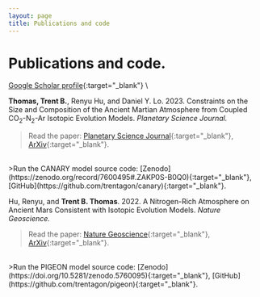 ```yaml
---
layout: page
title: Publications and code
---
```


# Publications and code.

[Google Scholar profile](https://scholar.google.com/citations?user=e_IjiKcAAAAJ&hl=en&authuser=1){:target="_blank"} \

**Thomas, Trent B.**, Renyu Hu, and Daniel Y. Lo. 2023. Constraints on the Size and Composition of the Ancient Martian Atmosphere from Coupled CO<sub>2</sub>-N<sub>2</sub>-Ar Isotopic Evolution Models. *Planetary Science Journal.*

>Read the paper: [Planetary Science Journal](https://doi.org/10.3847/PSJ/acb924){:target="_blank"}, [ArXiv](https://arxiv.org/abs/2302.04241){:target="_blank"}.
<br />
>Run the CANARY model source code: [Zenodo](https://zenodo.org/record/7600495#.ZAKP0S-B0Q0){:target="_blank"}, [GitHub](https://github.com/trentagon/canary){:target="_blank"}.

Hu, Renyu, and **Trent B. Thomas**. 2022. A Nitrogen-Rich Atmosphere on Ancient Mars Consistent with Isotopic Evolution Models. *Nature Geoscience.*

>Read the paper: [Nature Geoscience](https://www.nature.com/articles/s41561-021-00886-y){:target="_blank"}, [ArXiv](https://arxiv.org/abs/2202.04825){:target="_blank"}.
<br />
>Run the PIGEON model source code: [Zenodo](https://doi.org/10.5281/zenodo.5760095){:target="_blank"}, [GitHub](https://github.com/trentagon/pigeon){:target="_blank"}.